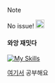 > [!Note]
> No issue! <img src="https://raw.githubusercontent.com/Tarikul-Islam-Anik/Animated-Fluent-Emojis/master/Emojis/Smilies/Face%20Blowing%20a%20Kiss.png" alt="Face Blowing a Kiss" width="20" height="20" />

#### 와앙 재밋다
[![My Skills](https://skillicons.dev/icons?i=flutter,next,tailwind,vue,rails)](https://skillicons.dev)

<a href="https://velog.io/@de-quei/posts">여기서</a> 공부해요 <br>
